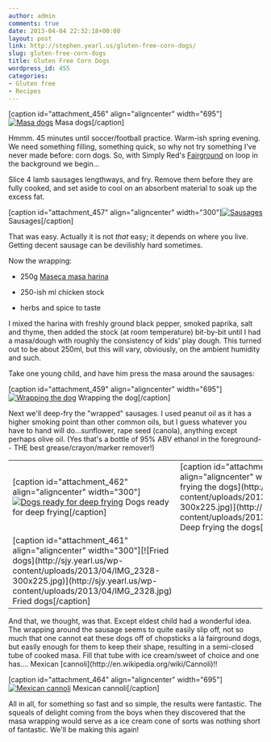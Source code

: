 ```yaml
---
author: admin
comments: true
date: 2013-04-04 22:32:18+00:00
layout: post
link: http://stephen.yearl.us/gluten-free-corn-dogs/
slug: gluten-free-corn-dogs
title: Gluten Free Corn Dogs
wordpress_id: 455
categories:
- Gluten free
- Recipes
---
```


[caption id="attachment_456" align="aligncenter" width="695"][![Masa dogs](http://sjy.yearl.us/wp-content/uploads/2013/04/IMG_2332-1024x768.jpg)](http://sjy.yearl.us/wp-content/uploads/2013/04/IMG_2332.jpg) Masa dogs[/caption]

Hmmm. 45 minutes until soccer/football practice. Warm-ish spring evening. We need something filling, something quick, so why not try something I've never made before: corn dogs. So, with Simply Red's [Fairground](http://www.youtube.com/watch?v=d3JlpDr84Pk) on loop in the background we begin...

Slice 4 lamb sausages lengthways, and fry. Remove them before they are fully cooked, and set aside to cool on an absorbent material to soak up the excess fat.

[caption id="attachment_457" align="aligncenter" width="300"][![Sausages](http://sjy.yearl.us/wp-content/uploads/2013/04/IMG_2312-300x225.jpg)](http://sjy.yearl.us/wp-content/uploads/2013/04/IMG_2312.jpg) Sausages[/caption]

That was easy. Actually it is not _that_ easy; it depends on where you live. Getting decent sausage can be devilishly hard sometimes.

Now the wrapping:



	
  * 250g [Maseca masa harina](http://www.mimaseca.com/es/productos-maseca/d/maseca-maiz-regular/1)

	
  * 250-ish ml chicken stock

	
  * herbs and spice to taste


I mixed the harina with freshly ground black pepper, smoked paprika, salt and thyme, then added the stock (at room temperature) bit-by-bit until I had a masa/dough with roughly the consistency of kids' play dough. This turned out to be about 250ml, but this will vary, obviously, on the ambient humidity and such.

Take one young child, and have him press the masa around the sausages:

[caption id="attachment_459" align="aligncenter" width="695"][![Wrapping the dog](http://sjy.yearl.us/wp-content/uploads/2013/04/IMG_2316-1024x768.jpg)](http://sjy.yearl.us/wp-content/uploads/2013/04/IMG_2316.jpg) Wrapping the dog[/caption]



Next we'll deep-fry the "wrapped" sausages. I used peanut oil as it has a higher smoking point than other common oils, but I guess whatever you have to hand will do...sunflower, rape seed (canola), anything except perhaps olive oil. (Yes that's a bottle of 95% ABV ethanol in the foreground-- THE best grease/crayon/marker remover!)
<table >
<tbody >
<tr >

<td >

[caption id="attachment_462" align="aligncenter" width="300"][![Dogs ready for deep frying](http://sjy.yearl.us/wp-content/uploads/2013/04/IMG_2324-300x225.jpg)](http://sjy.yearl.us/wp-content/uploads/2013/04/IMG_2324.jpg) Dogs ready for deep frying[/caption]
</td>

<td >
[caption id="attachment_460" align="aligncenter" width="300"][![Deep frying the dogs](http://sjy.yearl.us/wp-content/uploads/2013/04/IMG_2330-300x225.jpg)](http://sjy.yearl.us/wp-content/uploads/2013/04/IMG_2330.jpg) Deep frying the dogs[/caption]

</td>
</tr>
<tr >

<td >
[caption id="attachment_461" align="aligncenter" width="300"][![Fried dogs](http://sjy.yearl.us/wp-content/uploads/2013/04/IMG_2328-300x225.jpg)](http://sjy.yearl.us/wp-content/uploads/2013/04/IMG_2328.jpg) Fried dogs[/caption]

</td>
</tr>
</tbody>
</table>
And that, we thought, was that. Except eldest child had a wonderful idea. The wrapping around the sausage seems to quite easily slip off, not so much that one cannot eat these dogs off of chopsticks a lá fairground dogs, but easily enough for them to keep their shape, resulting in a semi-closed tube of cooked masa. Fill that tube with ice cream/sweet of choice and one has.... Mexican [cannoli](http://en.wikipedia.org/wiki/Cannoli)!!

[caption id="attachment_464" align="aligncenter" width="695"][![Mexican cannoli](http://sjy.yearl.us/wp-content/uploads/2013/04/IMG_2335-1024x768.jpg)](http://sjy.yearl.us/wp-content/uploads/2013/04/IMG_2335.jpg) Mexican cannoli[/caption]

All in all, for something so fast and so simple, the results were fantastic. The squeals of delight coming from the boys when they discovered that the masa wrapping would serve as a ice cream cone of sorts was nothing short of fantastic. We'll be making this again!


